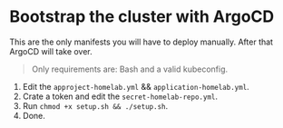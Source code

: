 # Bootstrap the cluster with ArgoCD

This are the only manifests you will have to deploy manually. After that ArgoCD will take over.

> Only requirements are: Bash and a valid kubeconfig.

1. Edit the `approject-homelab.yml` && `application-homelab.yml`.
2. Crate a token and edit the `secret-homelab-repo.yml`.
3. Run `chmod +x setup.sh && ./setup.sh`.
4. Done.
